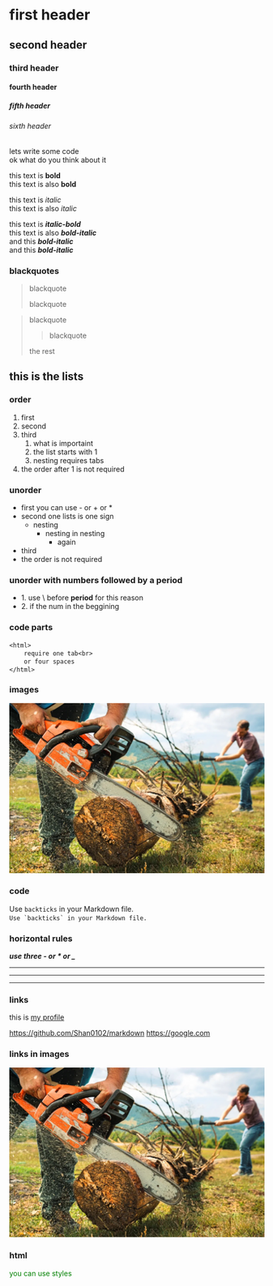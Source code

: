 # first header

## second header

### third header

#### fourth header

##### fifth header

###### sixth header

lets write some code  
ok what do you think about it

this text is **bold**  
this text is also __bold__

this text is *italic*  
this text is also _italic_

this text is ***italic-bold***  
this text is also **_bold-italic_**  
and this ___bold-italic___  
and this __*bold-italic*__

### blackquotes

> blackquote 
> 
> blackquote 

> blackquote 
> 
>> blackquote 
>
> the rest

## this is the lists

### order

1. first  
11. second
5. third
    1. what is importaint
    4. the list starts with 1
    2. nesting requires tabs
2. the order after 1 is not required

### unorder

- first  you can use - or + or *
- second one lists is one sign
    + nesting
        * nesting in nesting
            - again
- third
- the order is not required

### unorder with numbers followed by a period

- 1\. use \ before **period** for this reason
- 2\. if the num in the beggining

### code parts

    <html>
        require one tab<br>
        or four spaces
    </html>

### images

![chainsaw](./GettyImages-1464985386-how-to-use-a-chainsaw-person-using-chainsaw-in-action.webp)

### code

Use `backticks` in your Markdown file.  
``Use `backticks` in your Markdown file.``

### horizontal rules

_**use three - or * or _**_

---

***

___

### links

this is [my profile](https://github.com/Shan0102/markdown)

<https://github.com/Shan0102/markdown>
<https://google.com>

### links in images

[![chainsaw](./GettyImages-1464985386-how-to-use-a-chainsaw-person-using-chainsaw-in-action.webp)](https://github.com/Shan0102/markdown)

### html

<p style='color: green'>you can use styles</p>